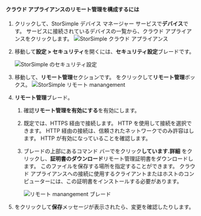 
#### <a name="to-configure-remote-management-on-cloud-appliance"></a>クラウド アプライアンスのリモート管理を構成するには

1. クリックして、StorSimple デバイス マネージャー サービスで**デバイス**です。 サービスに接続されているデバイスの一覧から、クラウド アプライアンスをクリックします。
    ![StorSimple クラウド アプライアンス](./media/storsimple-8000-configure-remote-management-http-device/sca-remote-manage1.png)

2. 移動して**設定 > セキュリティ**を開くには、**セキュリティ設定**ブレードです。

     ![StorSimple のセキュリティ設定](./media/storsimple-8000-configure-remote-management-http-device/sca-remote-manage2.png)

3. 移動して、**リモート管理**セクションです。 をクリックして**リモート管理**ボックス。
     ![StorSimple リモート manangement](./media/storsimple-8000-configure-remote-management-http-device/sca-remote-manage3.png)

4. **リモート管理**ブレード。

    1. 確認**リモート管理を有効にする**を有効にします。
    2. 既定では、HTTPS 経由で接続します。 HTTP を使用して接続を選択できます。 HTTP 経由の接続は、信頼されたネットワークでのみ許容はします。 HTTP が有効になっていることを確認します。
    3. ブレードの上部にあるコマンド バーでをクリック**しています.詳細** をクリックし、**証明書のダウンロード**リモート管理証明書をダウンロードします。 このファイルを保存する場所を指定することができます。 クラウド アプライアンスへの接続に使用するクライアントまたはホストのコンピューターには、この証明書をインストールする必要があります。

        ![リモート manangement ブレード](./media/storsimple-8000-configure-remote-management-http-device/sca-remote-manage4.png)
5. をクリックして**保存**メッセージが表示されたら、変更を確認したりします。